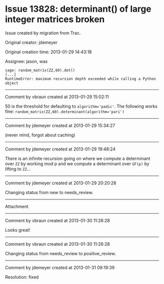 # Issue 13828: determinant() of large integer matrices broken

Issue created by migration from Trac.

Original creator: jdemeyer

Original creation time: 2013-01-29 14:43:18

Assignee: jason, was


```
sage: random_matrix(ZZ,60).det()
[...]
RuntimeError: maximum recursion depth exceeded while calling a Python object
```



---

Comment by vbraun created at 2013-01-29 15:02:11

50 is the threshold for defaulting to `algorithm='padic'`. The following works fine: `random_matrix(ZZ,60).determinant(algorithm='pari')`


---

Comment by jdemeyer created at 2013-01-29 15:34:27

(never mind, forgot about caching)


---

Comment by jdemeyer created at 2013-01-29 19:48:24

There is an infinite recursion going on where we compute a determinant over `ZZ` by working mod p and we compute a determinant over `GF(p)` by lifting to `ZZ`...


---

Comment by jdemeyer created at 2013-01-29 20:20:28

Changing status from new to needs_review.


---

Attachment


---

Comment by vbraun created at 2013-01-30 11:26:28

Looks great!


---

Comment by vbraun created at 2013-01-30 11:26:28

Changing status from needs_review to positive_review.


---

Comment by jdemeyer created at 2013-01-31 09:19:39

Resolution: fixed
